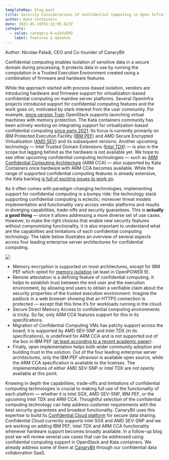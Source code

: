 ```yaml
---
templateKey: blog-post
title: Security Considerations of Confidential Computing in Open Infrastructure
author: Kata Containers
date: 2022-05-18T01:32:05.627Z
category:
  - value: category-6-wjkXzEM2
    label: Features & Updates
---
```


Author: Nicolae Paladi, CEO and Co-founder of CanaryBit

Confidential computing enables isolation of sensitive data in a secure domain during processing. It protects data in use by running the computation in a Trusted Execution Environment created using a combination of firmware and hardware features.

While the approach started with process-based isolation, vendors are introducing hardware and firmware support for virtualization-based confidential computing on mainline server platforms. Several OpenInfra projects introduced support for confidential computing features and the work goes on, motivated by stark interest from the user community. For example, [since version Train](https://docs.openstack.org/nova/latest/admin/sev.html) OpenStack supports launching virtual machines with memory protection. The Kata containers community has been actively working on integrating support for virtualization-based confidential computing [since early 2021](https://github.com/kata-containers/kata-containers/issues/1332). Its focus is currently primarily on IBM Protected Execution Facility ([IBM PEF](http://www.apple.com/uk)) and AMD Secure Encrypted Virtualization ([AMD SEV](https://developer.amd.com/sev/)) and its subsequent versions. Another upcoming technology — Intel Trusted Domain Extensions ([Intel TDX](https://www.intel.com/content/www/us/en/developer/articles/technical/intel-trust-domain-extensions.html)) — is also in the scope but lagging behind as the hardware is not available yet. We hope to see other upcoming confidential computing technologies — such as [ARM Confidential Computing Architecture](https://www.arm.com/architecture/security-features/arm-confidential-compute-architecture) (ARM CCA) — also supported by Kata Containers once hardware with ARM CCA becomes available. While the range of supported confidential computing features is already extensive, the Kata backlog [is full of exciting issues to work on](https://github.com/orgs/kata-containers/projects/27#card-60893672).

As it often comes with paradigm-changing technologies, implementing support for confidential computing is a bumpy ride: the technology stack supporting confidential computing is eclectic; moreover threat models implementation and functionality vary across vendor platforms and results in diverging capabilities, trade-offs and security guarantees. This is **actually a good thing** — since it allows addressing a more diverse set of use cases. However, to make the right choices that enable new security features without compromising functionality, it is also important to understand what are the capabilities and limitations of each confidential computing technology. The table below illustrates an overview of several aspects across four leading enterprise server architectures for confidential computing.

![](/img/1_IfJbxn0xvQ-xIjOVNUMn0Q.webp)

*   Memory encryption is supported on most architectures, except for IBM PEF which opted for [memory isolation](https://www.canarybit.eu/2021/paper-review-confidential-computing-for-openpower/) (at least in OpenPOWER 9).
*   Remote attestation is a defining feature of confidential computing. It helps to establish trust between the end user and the execution environment, by allowing end users to obtain a verifiable claim about the security properties of the trusted execution environment. Imagine the padlock in a web browser showing that an HTTPS connection is protected — except that this time it’s for workloads running in the cloud.
*   Secure Direct Memory Access to confidential computing environments is tricky. So far, only ARM CCA features support for this in its specifications.
*   Migration of Confidential Computing VMs has patchy support across the board; it is supported by AMD SEV-SNP and Intel TDX (in its specifications), is undefined for ARM CCA and is not supported out of the box in IBM PEF ([at least according to a recent academic paper](https://www.canarybit.eu/2021/paper-review-confidential-computing-for-openpower/)).
*   Finally, open implementation helps both wider community adoption and building trust in the solution. Out of the four leading enterprise server architectures, only the IBM PEF ultravisor is available open source, while the ARM CCA specification is available to the licenses. The implementations of either AMD SEV-SNP or Intel TDX are not openly available at this point.

Knowing in depth the capabilities, trade-offs and limitations of confidential computing technologies is crucial to making full use of the functionality of each platform — whether it is Intel SGX, AMD SEV-SNP, IBM PEF, or the upcoming Intel TDX and ARM CCA. Thoughtful selection of the confidential computing technology can help address customer requirements with the best security guarantees and broadest functionality. CanaryBit uses this expertise to build its [Confidential Cloud platform](https://www.canarybit.eu/confidential-cloud/) for secure data sharing. Confidential Cloud currently supports Intel SGX and AMD SEV-SNP and we are working on adding IBM PEF, Intel TDX and ARM CCA functionality whenever hardware support becomes broadly available. In a follow-up blog post we will review several use cases that can be addressed using confidential computing support in OpenStack and Kata containers. We already address some of them at [CanaryBit](https://www.canarybit.eu/) through our confidential data collaboration SaaS.